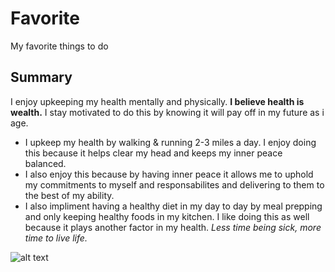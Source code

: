 # Favorite
My favorite things to do 
## Summary 
I enjoy upkeeping my health mentally and physically. **I believe health is wealth.** I stay motivated to do this by knowing it will pay off in my future as i age. 
- I upkeep my health by walking & running 2-3 miles a day. I enjoy doing this because it helps clear my head and keeps my inner peace balanced.
- I also enjoy this because by having inner peace it allows me to uphold my commitments to myself and responsabilites and delivering to them to the best of my ability.
- I also impliment having a healthy diet in my day to day by meal prepping and only keeping healthy foods in my kitchen. I like doing this as well because it plays another factor in my health. *Less time being sick, more time to live life.*
   
![alt text](image.jpg)
